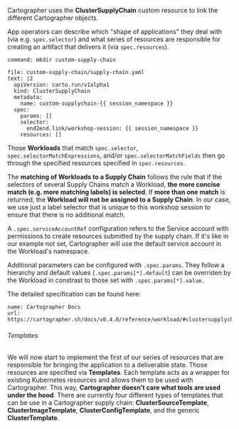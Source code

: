 Cartographer uses the **ClusterSupplyChain** custom resource to link the different Cartographer objects. 

App operators can describe which "shape of applications" they deal with (via e.g. `spec.selector`) and what series of resources are responsible for creating an artifact that delivers it (via `spec.resources`).

```terminal:execute
command: mkdir custom-supply-chain
```

```editor:append-lines-to-file
file: custom-supply-chain/supply-chain.yaml
text: |2
  apiVersion: carto.run/v1alpha1
  kind: ClusterSupplyChain
  metadata:
    name: custom-supplychain-{{ session_namespace }}
  spec:
    params: []
    selector:
      end2end.link/workshop-session: {{ session_namespace }}
    resources: []
```

Those **Workloads** that match `spec.selector`, `spec.selectorMatchExpressions`, and/or `spec.selectorMatchFields` then go through the specified resources specified in `spec.resources`.

The **matching of Workloads to a Supply Chain** follows the rule that if the selectors of several Supply Chains match a Workload, **the more concise match (e.g. more matching labels) is selected**. If **more than one match** is returned, the **Workload will not be assigned to a Supply Chain**. 
In our case, we use just a label selector that is unique to this workshop session to ensure that there is no additional match.

A `.spec.serviceAccountRef` configuration refers to the Service account with permissions to create resources submitted by the supply chain. If it's like in our example not set, Cartographer will use the default service account in the Workload's namespace.

Additional parameters can be configured with `.spec.params`. They follow a hierarchy and default values (`.spec.params[*].default`) can be overriden by the Workload in constrast to those set with `.spec.params[*].value`.  

The detailed specification can be found here: 
```dashboard:reload-dashboard
name: Cartographer Docs
url: https://cartographer.sh/docs/v0.4.0/reference/workload/#clustersupplychain
```

###### Templates

We will now start to implement the first of our series of resources that are responsible for bringing the application to a deliverable state.
Those resources are specified via **Templates**. Each template acts as a wrapper for existing Kubernetes resources and allows them to be used with Cartographer. This way, **Cartographer doesn’t care what tools are used under the hood**.
There are currently four different types of templates that can be use in a Cartographer supply chain: **ClusterSourceTemplate**, **ClusterImageTemplate**, **ClusterConfigTemplate**, and the generic **ClusterTemplate**.